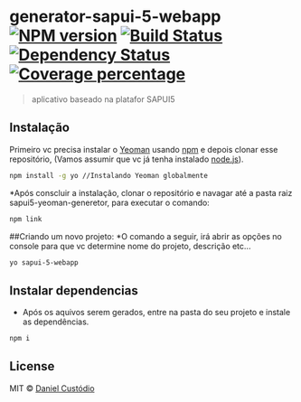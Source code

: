 # generator-sapui-5-webapp [![NPM version][npm-image]][npm-url] [![Build Status][travis-image]][travis-url] [![Dependency Status][daviddm-image]][daviddm-url] [![Coverage percentage][coveralls-image]][coveralls-url]
> aplicativo baseado na platafor SAPUI5

## Instalação

Primeiro vc precisa instalar o [Yeoman](http://yeoman.io) usando [npm](https://www.npmjs.com/) e depois clonar esse repositório, (Vamos assumir que vc já tenha instalado [node.js](https://nodejs.org/)).

```bash
npm install -g yo //Instalando Yeoman globalmente
```
*Após conscluir a instalação, clonar o repositório e navagar até a pasta raiz sapui5-yeoman-generetor, para executar o comando:
```bash 
npm link
```

##Criando um novo projeto:
*O comando a seguir, irá abrir as opções no console para que vc determine nome do projeto, descrição etc...
```bash
yo sapui-5-webapp 
```

## Instalar dependencias

 * Após os aquivos serem gerados, entre na pasta do seu projeto e instale as dependências.
 ```bash
 npm i
```
## License

MIT © [Daniel Custódio](http://danielcustodio.azurewebsites.net)


[npm-image]: https://badge.fury.io/js/generator-sapui-5-webapp.svg
[npm-url]: https://npmjs.org/package/generator-sapui-5-webapp
[travis-image]: https://travis-ci.org/Daancustodio/generator-sapui-5-webapp.svg?branch=master
[travis-url]: https://travis-ci.org/Daancustodio/generator-sapui-5-webapp
[daviddm-image]: https://david-dm.org/Daancustodio/generator-sapui-5-webapp.svg?theme=shields.io
[daviddm-url]: https://david-dm.org/Daancustodio/generator-sapui-5-webapp
[coveralls-image]: https://coveralls.io/repos/Daancustodio/generator-sapui-5-webapp/badge.svg
[coveralls-url]: https://coveralls.io/r/Daancustodio/generator-sapui-5-webapp
